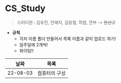 # CS_Study

> 스터디원 : 김유진, 안예지, 김응철, 허범, 깐부 -> ~~한선규~~

* **규칙**
  * 각자 이름 폴더 만들어서 목록 이름과 같이 업로드 하기!
  * 일주일에 2개씩!
  * 화이팅!!

|   날짜   |             목록             |
| :------: | :--------------------------: |
| 22-08-03 |         컴퓨터의 구성         |


